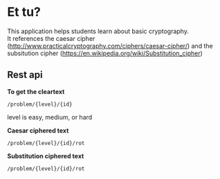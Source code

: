 # Et tu?

This application helps students learn about basic cryptography.  
It references the caesar cipher (http://www.practicalcryptography.com/ciphers/caesar-cipher/) and the subsitution cipher (https://en.wikipedia.org/wiki/Substitution_cipher)

## Rest api
__To get the cleartext__
```
/problem/{level}/{id}   
```
level is easy, medium, or hard

__Caesar ciphered text__
```
/problem/{level}/{id}/rot
```

__Substitution ciphered text__
```
/problem/{level}/{id}/rot
```